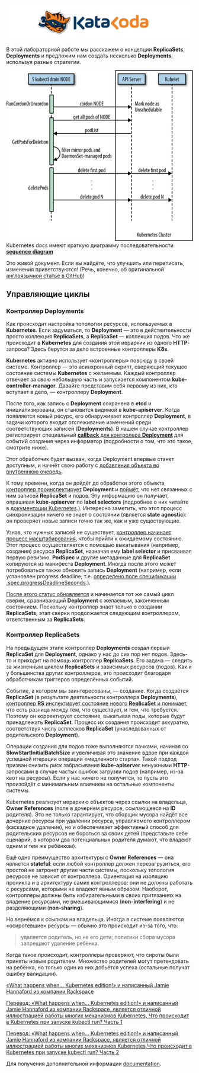 ![Katacoda Logo](./assets/logo-text-with-head.png)

В этой лабораторной работе мы расскажем о концепции **ReplicaSets**, **Deployments** и предложим нам создать несколько **Deployments**, используя разные стратегии.

![sequence diagram](./assets/diagram.png)
Kubernetes docs имеют краткую диаграмму последовательности [**sequence diagram**](https://www.oreilly.com/content/kubernetes-recipes-maintenance-and-troubleshooting/) 

Это живой документ. Если вы найдёте, что улучшить или переписать, изменения приветствуются! (Речь, конечно, об оригинальной [англоязычной статье в GitHub](https://github.com/jamiehannaford/what-happens-when-k8s))


## Управляющие циклы

### Контроллер Deployments

Как происходит настройка топологии ресурсов, используемых в **Kubernetes**. Если задуматься, то **Deployment** — это в действительности просто коллекция **ReplicaSets**, а **ReplicaSet** — коллекция подов. Что же происходит в **Kubernetes** для создания этой иерархии из одного **HTTP**-запроса? Здесь берутся за дело встроенные контроллеры **K8s**.

**Kubernetes** активно использует «контроллеры» повсюду в своей системе. Контроллер — это асинхронный скрипт, сверяющий текущее состояние системы **Kubernetes** с желаемым. Каждый контроллер отвечает за свою небольшую часть и запускается компонентом **kube-controller-manager**. Давайте представим себя первому из них, кто вступает в дело, — контроллеру **Deployment**.

После того, как запись с **Deployment** сохранена в **etcd** и инициализирована, он становится видимой в **kube-apiserver**. Когда появляется новый ресурс, его обнаруживает контроллер **Deployment**, в задачи которого входит отслеживание изменений среди соответствующих записей (**Deployments**). В нашем случае контроллер регистрирует специальный [**callback** для контролера **Deployment**](hhttps://github.com/kubernetes/kubernetes/blob/a701a42a82da8c3dec18cb35124ee9038c91cca6/pkg/controller/deployment/deployment_controller.go#L122) для событий создания через информатор (подробности о том, что это такое, смотрите ниже).

Этот обработчик будет вызван, когда Deployment впервые станет доступным, и начнёт свою работу с [добавления объекта во внутреннюю очередь](https://github.com/kubernetes/kubernetes/blob/a701a42a82da8c3dec18cb35124ee9038c91cca6/pkg/controller/deployment/deployment_controller.go#L170). 

К тому времени, когда он дойдёт до обработки этого объекта, [контроллер проинспектирует](https://github.com/kubernetes/kubernetes/blob/a701a42a82da8c3dec18cb35124ee9038c91cca6/pkg/controller/deployment/deployment_controller.go#L572) **Deployment** и [поймёт](https://github.com/kubernetes/kubernetes/blob/a701a42a82da8c3dec18cb35124ee9038c91cca6/pkg/controller/deployment/deployment_controller.go#L633), что нет связанных с ним записей **ReplicaSet** и подов. Эту информацию он получает, опрашивая **kube-apiserver** по **label selectors** (подробнее о них читайте в [документации Kubernetes](https://kubernetes.io/docs/concepts/overview/working-with-objects/labels/#label-selectors).). Интересно заметить, что этот процесс синхронизации ничего не знает о состоянии (является **state agnostic**): он проверяет новые записи точно так же, как и уже существующие.

Узнав, что нужных записей не существует, [контроллер начинает процесс масштабирования](https://github.com/kubernetes/kubernetes/blob/b694d518428ac655780d812f7dd4cf72d3e24763/pkg/controller/deployment/sync.go#L385), чтобы прийти к ожидаемому состоянию. Этот процесс осуществляется с помощью выкатывания (например, создания) ресурса **ReplicaSet**, назначая ему **label selector** и присваивая первую ревизию. **PodSpec** и другие метаданные для **ReplicaSet** копируются из манифеста **Deployment**. Иногда после этого может потребоваться также обновить запись **Deployment** (например, если установлен progress deadline; т.е. [определено поле спецификации .spec.progressDeadlineSeconds](https://kubernetes.io/docs/concepts/workloads/controllers/deployment/#progress-deadline-seconds).).

[После этого статус обновляется](https://github.com/kubernetes/kubernetes/blob/b694d518428ac655780d812f7dd4cf72d3e24763/pkg/controller/deployment/sync.go#L70) и начинается тот же самый цикл сверки, сравнивающий **Deployment** с желаемым, законченным состоянием. Поскольку контроллер знает только о создании **ReplicaSets**, этап сверки продолжается следующим контроллером, ответственным за **ReplicaSets**.

### Контроллер ReplicaSets

На предыдущем этапе контроллер **Deployments** создал первый **ReplicaSet** для **Deployment**, однако у нас до сих пор нет подов. Здесь-то и приходит на помощь контроллер **ReplicaSets**. Его задача — следить за жизненным циклом **ReplicaSets** и зависимых ресурсов (подов). Как и у большинства других контроллеров, это происходит благодаря обработчикам триггеров определённых событий.

Событие, в котором мы заинтересованы, — создание. Когда создаётся **ReplicaSet** (в результате деятельности контроллера **Deployments**), [контроллер **RS** инспектирует состояние нового **ReplicaSet** и понимает](https://github.com/kubernetes/kubernetes/blob/3e315aa0f8ec0034109b278ef5860dd6e8a5bc21/pkg/controller/replicaset/replica_set.go#L583), что есть разница между тем, что существует, и тем, что требуется. Поэтому он корректирует состояние, выкатывая поды, которые будут принадлежать **ReplicaSet**. Процесс их создания происходит аккуратно, соответствуя числу всплесков **ReplicaSet** (унаследованных от родительского **Deployment**).

Операции создания для подов тоже выполняются пачками, начиная со **SlowStartInitialBatchSize** и увеличивая это значение вдвое при каждой успешной итерации операции «медленного старта». Такой подход призван снизить риск забрасывания **kube-apiserver** ненужными **HTTP**-запросами в случае частых ошибок загрузки подов (например, из-за квот на ресурсы). Если у нас ничего не получится, то пусть это произойдёт с минимальным влиянием на остальные компоненты системы.

Kubernetes реализует иерархию объектов через ссылки на владельца, **Owner References** (поле в дочернем ресурсе, ссылающееся на **ID** родителя). Это не только гарантирует, что сборщик мусора найдёт все дочерние ресурсы при удалении ресурса, управляемого контроллером (каскадное удаление), но и обеспечивает эффективный способ для родительских ресурсов не бороться за своих детей (представьте себе сценарий, в котором два потенциальных родителя думают, что владеют одним и тем же ребёнком).

Ещё одно преимущество архитектуры с **Owner References** — она является **stateful**: если любой контроллер должен перезагрузиться, его простой не затронет другие части системы, поскольку топология ресурсов не зависит от контроллера. Ориентация на изоляцию проникла и в архитектуру самих контроллеров: они не должны работать с ресурсами, которыми не владеют явным образом. Наоборот, контроллеры должны быть избирательными в своих притязаниях на владение ресурсами, не вмешивающимися (**non-interfering**) и не разделяющими (**non-sharing**).

Но вернёмся к ссылкам на владельца. Иногда в системе появляются «осиротевшие» ресурсы — обычно это происходит из-за того, что:

 >   удаляется родитель, но не его дети;
 >   политики сбора мусора запрещают удаление ребёнка.


Когда такое происходит, контроллеры проверяют, что сироты были приняты новым родителем. Множество родителей могут претендовать на ребёнка, но только один из них добьётся успеха (остальные получат ошибку валидации).

[«What happens when… Kubernetes edition!» и написанный Jamie Hannaford из компании Rackspace](https://github.com/jamiehannaford/what-happens-when-k8s)

[Перевод: «What happens when… Kubernetes edition!» и написанный Jamie Hannaford из компании Rackspace, является отличной иллюстрацией работы многих механизмов Kubernetes, Что происходит в Kubernetes при запуске kubectl run? Часть 1](https://habr.com/en/company/flant/blog/342658/)

[Перевод: «What happens when… Kubernetes edition!» и написанный Jamie Hannaford из компании Rackspace, является отличной иллюстрацией работы многих механизмов Kubernetes,Что происходит в Kubernetes при запуске kubectl run? Часть 2](https://habr.com/en/company/flant/blog/342822/)

Для получения дополнительной информации  [documentation][docs].

<!-- Links Referenced -->

[docs]:           https://kubernetes.io/docs/concepts/workloads/controllers/deployment/
